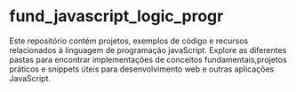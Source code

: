# fund_javascript_logic_progr
Este repositório contém projetos, exemplos de código e recursos relacionados à linguagem de programação javaScript. Explore as diferentes pastas para encontrar implementações de conceitos fundamentais,projetos práticos e snippets úteis para desenvolvimento web e outras aplicações JavaScript.
